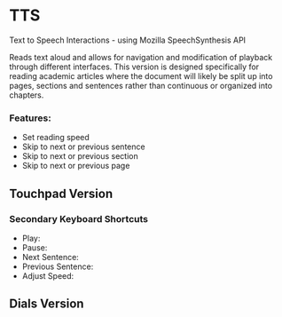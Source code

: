 # TTS
Text to Speech Interactions - using Mozilla SpeechSynthesis API

  Reads text aloud and allows for navigation and modification of playback through different interfaces. This version is designed specifically for reading academic articles where the document will likely be split up into pages, sections and sentences rather than continuous or organized into chapters.
  
  ### Features:
  - Set reading speed
  - Skip to next or previous sentence
  - Skip to next or previous section
  - Skip to next or previous page

## Touchpad Version

### Secondary Keyboard Shortcuts
- Play:
- Pause:
- Next Sentence:
- Previous Sentence:
- Adjust Speed:

## Dials Version
